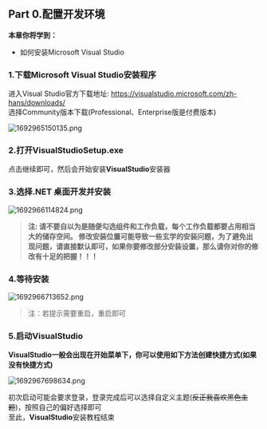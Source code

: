 ## **Part 0.配置开发环境**​

**本章你将学到：**  

* 如何安装Microsoft Visual Studio

### **1.下载**Microsoft Visual Studio安装程序​

进入Visual Studio官方下载地址: <https://visualstudio.microsoft.com/zh-hans/downloads/>  
选择Community版本下载\(Professional、Enterprise版是付费版本\)  
  

![1692965150135.png](https://attachment.bbstr.net/forum/2023/08/6471_1ebf065ce18f856eee0487e85496500d.png "1692965150135.png")

### **2.打开VisualStudioSetup.exe**​

点击继续即可，然后会开始安装**VisualStudio**安装器  

### **3.选择.NET 桌面开发并安装**​


![1692966114824.png](https://attachment.bbstr.net/forum/2023/08/6474_39400d8a242d19563d0e25b023464415.png "1692966114824.png")
 

> **注: 请不要自以为是随便勾选组件和工作负载，每个工作负载都要占用相当大的储存空间。 修改安装位置可能导致一些****玄学****的安装问题，为了避免出现问题，请直接默认即可，如果你要修改部分安装设置，那么请你对你的修改有十足的把握！！！**

  

### **4.等待安装**​

![1692966713652.png](https://attachment.bbstr.net/forum/2023/08/6475_f80dc35acf469e8d4dd612963338c317.png "1692966713652.png")

  
  

> 注：若提示需要重启，重启即可

### **5.启动**VisualStudio

**VisualStudio一般会出现在开始菜单下，你可以使用如下方法创建快捷方式\(如果没有快捷方式\)**  

![1692967698634.png](https://attachment.bbstr.net/forum/2023/08/6476_9620982f91a831420e1f690259f1bb40.png "1692967698634.png")

  
初次启动可能会要求登录，登录完成后可以选择自定义主题\(~~反正我喜欢黑色主题~~\)，按照自己的偏好选择即可  
至此，**VisualStudio**安装教程结束
